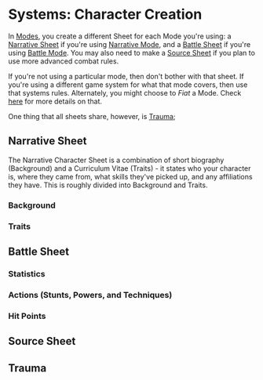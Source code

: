 # Systems: Character Creation

In [Modes](Modes.md), you create a different Sheet for each Mode you're using: a [Narrative Sheet](Sheets.Narrative.md) if you're using [Narrative Mode](Mode.Narrative.md), and a [Battle Sheet](Sheets.Battle.md) if you're using [Battle Mode](Mode.Battle.md). You may also need to make a [Source Sheet](Sheets.Source.md) if you plan to use more advanced combat rules.

If you're not using a particular mode, then don't bother with that sheet. If you're using a different game system for what that mode covers, then use that systems rules. Alternately, you might choose to *Fiat* a Mode. Check [here](z.Optional.Fiat.md) for more details on that.

One thing that all sheets share, however, is [Trauma](Systems.Trauma.md);

## Narrative Sheet

The Narrative Character Sheet is a combination of short biography (Background) and a Curriculum Vitae (Traits) - it states who your character is, where they came from, what skills they've picked up, and any affiliations they have. This is roughly divided into Background and Traits.

### Background

### Traits

## Battle Sheet

### Statistics

### Actions (Stunts, Powers, and Techniques)

### Hit Points

## Source Sheet

## Trauma